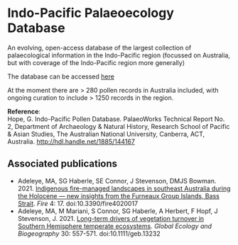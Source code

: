 # Indo-Pacific Palaeoecology Database

An evolving, open-access database of the largest collection of palaecological information in the Indo-Pacific region (focussed on Australia, but with coverage of the Indo-Pacific region more generally)

The database can be accessed <a href="http://hdl.handle.net/1885/144167">here</a>

At the moment there are > 280 pollen records in Australia included, with ongoing curation to include > 1250 records in the region.

<strong>Reference</strong>:<br>
Hope, G. Indo-Pacific Pollen Database. PalaeoWorks Technical Report No. 2, Department of Archaeology & Natural History, Research School of Pacific & Asian Studies, The Australian National University, Canberra, ACT, Australia. http://hdl.handle.net/1885/144167

## Associated publications
- Adeleye, MA, SG Haberle, SE Connor, J Stevenson, DMJS Bowman. 2021. <a href="http://doi.org/10.3390/fire4020017">Indigenous fire-managed landscapes in southeast Australia during the Holocene — new insights from the Furneaux Group Islands, Bass Strait</a>. <em>Fire</em> 4: 17. doi:10.3390/fire4020017
- Adeleye, MA, M Mariani, S Connor, SG Haberle, A Herbert, F Hopf, J Stevenson, J. 2021. <a href="http://doi.org/10.1111/geb.13232">Long-term drivers of vegetation turnover in Southern Hemisphere temperate ecosystems</a>. <em>Global Ecology and Biogeography</em> 30: 557-571. doi:10.1111/geb.13232
